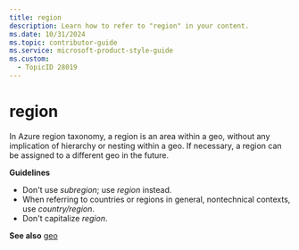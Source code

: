 ```yaml
---
title: region
description: Learn how to refer to "region" in your content.
ms.date: 10/31/2024
ms.topic: contributor-guide
ms.service: microsoft-product-style-guide
ms.custom:
  - TopicID 28019
---
```



# region

In Azure region taxonomy, a region is an area within a geo, without any implication of hierarchy or nesting within a geo. If necessary, a region can be assigned to a different geo in the future.

**Guidelines**

- Don't use _subregion_; use _region_ instead.
- When referring to countries or regions in general, nontechnical contexts, use _country/region_.
- Don't capitalize _region_.

**See also** [geo](~\a_z_names_terms\g\geo.md)  

